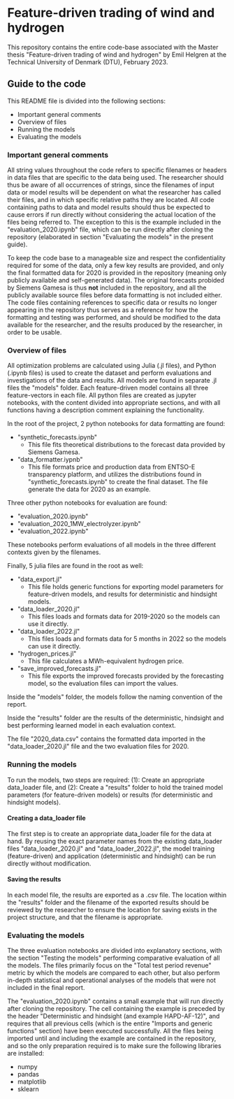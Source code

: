 # Feature-driven trading of wind and hydrogen

This repository contains the entire code-base associated with the Master thesis "Feature-driven trading of wind and hydrogen" by Emil Helgren at the Technical University of Denmark (DTU), February 2023.

## Guide to the code

This README file is divided into the following sections:

- Important general comments
- Overview of files
- Running the models
- Evaluating the models

### Important general comments

All string values throughout the code refers to specific filenames or headers in data files that are specific to the data being used. The researcher should thus be aware of all occurrences of strings, since the filenames of input data or model results will be dependent on what the researcher has called their files, and in which specific relative paths they are located. All code containing paths to data and model results should thus be expected to cause errors if run directly without considering the actual location of the files being referred to. The exception to this is the example included in the "evaluation_2020.ipynb" file, which can be run directly after cloning the repository (elaborated in section "Evaluating the models" in the present guide).

To keep the code base to a manageable size and respect the confidentiality required for some of the data, only a few key results are provided, and only the final formatted data for 2020 is provided in the repository (meaning only publicly available and self-generated data). The original forecasts probided by Siemens Gamesa is thus **not** included in the repository, and all the publicly available source files before data formatting is not included either. The code files containing references to specific data or results no longer appearing in the repository thus serves as a reference for how the formatting and testing was performed, and should be modified to the data available for the researcher, and the results produced by the researcher, in order to be usable.

### Overview of files

All optimization problems are calculated using Julia (.jl files), and Python (.ipynb files) is used to create the dataset and perform evaluations and investigations of the data and results. All models are found in separate .jl files the "models" folder. Each feature-driven model contains all three feature-vectors in each file. All python files are created as jupyter notebooks, with the content divided into appropriate sections, and with all functions having a description comment explaining the functionality.

In the root of the project, 2 python notebooks for data formatting are found:

- "synthetic_forecasts.ipynb"
  - This file fits theoretical distributions to the forecast data provided by Siemens Gamesa.
- "data_formatter.iypnb"
  - This file formats price and production data from ENTSO-E transparency platform, and utilizes the distributions found in "synthetic_forecasts.ipynb" to create the final dataset. The file generate the data for 2020 as an example.

Three other python notebooks for evaluation are found:

- "evaluation_2020.ipynb"
- "evaluation_2020_1MW_electrolyzer.ipynb"
- "evaluation_2022.ipynb"

These notebooks perform evaluations of all models in the three different contexts given by the filenames.

Finally, 5 julia files are found in the root as well:

- "data_export.jl"
  - This file holds generic functions for exporting model parameters for feature-driven models, and results for deterministic and hindsight models.
- "data_loader_2020.jl"
  - This files loads and formats data for 2019-2020 so the models can use it directly.
- "data_loader_2022.jl"
  - This files loads and formats data for 5 months in 2022 so the models can use it directly.
- "hydrogen_prices.jl"
  - This file calculates a MWh-equivalent hydrogen price.
- "save_improved_forecasts.jl"
  - This file exports the improved forecasts provided by the forecasting model, so the evaluation files can import the values.

Inside the "models" folder, the models follow the naming convention of the report.

Inside the "results" folder are the results of the deterministic, hindsight and best performing learned model in each evaluation context.

The file "2020_data.csv" contains the formatted data imported in the "data_loader_2020.jl" file and the two evaluation files for 2020.

### Running the models

To run the models, two steps are required: (1): Create an appropriate data_loader file, and (2): Create a "results" folder to hold the trained model parameters (for feature-driven models) or results (for deterministic and hindsight models).

#### Creating a data_loader file

The first step is to create an appropriate data_loader file for the data at hand. By reusing the exact parameter names from the existing data_loader files "data_loader_2020.jl" and "data_loader_2022.jl", the model training (feature-driven) and application (deterministic and hindsight) can be run directly without modification.

#### Saving the results

In each model file, the results are exported as a .csv file. The location within the "results" folder and the filename of the exported results should be reviewed by the researcher to ensure the location for saving exists in the project structure, and that the filename is appropriate.

### Evaluating the models

The three evaluation notebooks are divided into explanatory sections, with the section "Testing the models" performing comparative evaluation of all the models. The files primarily focus on the "Total test period revenue" metric by which the models are compared to each other, but also perform in-depth statistical and operational analyses of the models that were not included in the final report.

The "evaluation_2020.ipynb" contains a small example that will run directly after cloning the repository. The cell containing the example is preceded by the header "Deterministic and hindsight (and example HAPD-AF-12)", and requires that all previous cells (which is the entire "Imports and generic functions" section) have been executed successfully. All the files being imported until and including the example are contained in the repository, and so the only preparation required is to make sure the following libraries are installed:

- numpy
- pandas
- matplotlib
- sklearn
